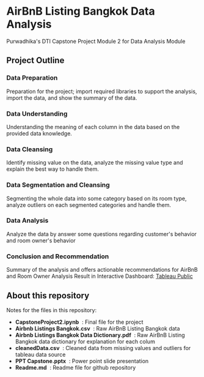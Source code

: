 # AirBnB Listing Bangkok Data Analysis

Purwadhika's DTI Capstone Project Module 2 for Data Analysis Module

## Project Outline

### Data Preparation

Preparation for the project; import required libraries to support the analysis, import the data, and show the summary of the data.

### Data Understanding

Understanding the meaning of each column in the data based on the provided data knowledge.

### Data Cleansing

Identify missing value on the data, analyze the missing value type and explain the best way to handle them.

### Data Segmentation and Cleansing

Segmenting the whole data into some category based on its room type, analyze outliers on each segmented categories and handle them.

### Data Analysis

Analyze the data by answer some questions regarding customer's behavior and room owner's behavior

### Conclusion and Recommendation

Summary of the analysis and offers actionable recommendations for AirBnB and Room Owner
Analysis Result in Interactive Dashboard: [Tableau Public](https://public.tableau.com/views/PurwadhikaCapstoneModule2/RoomTypeperNeighborhood?:language=en-GB&:sid=&:redirect=auth&:display_count=n&:origin=viz_share_link)

## About this repository

Notes for the files in this repository:

* **CapstoneProject2.ipynb**&nbsp;&nbsp;: Final file for the project
* **Airbnb Listings Bangkok.csv**&nbsp;&nbsp;: Raw AirBnB Listing Bangkok data
* **Airbnb Listings Bangkok Data Dictionary.pdf**&nbsp;&nbsp;: Raw AirBnB Listing Bangkok data dictionary for explanation for each colum
* **cleanedData.csv**&nbsp;&nbsp;: Cleaned data from missing values and outliers for tableau data source
* **PPT Capstone.pptx**&nbsp;&nbsp;: Power point slide presentation
* **Readme.md**&nbsp;&nbsp;: Readme file for github repository
